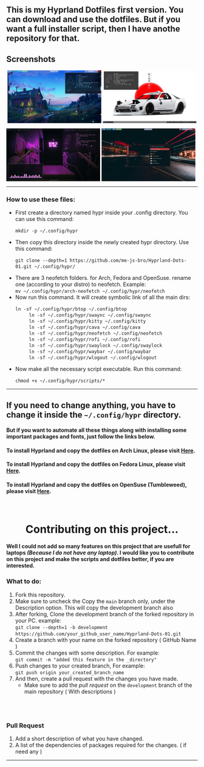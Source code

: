 <h2>This is my Hyprland Dotfiles first version. You can download and use the dotfiles. But if you want a full installer script, then I have anothe repository for that.</h2>

## Screenshots
<p align="center">
   <img align="center" width="49%" src="https://github.com/me-js-bro/Screen-Shots/blob/main/arch/1.png?raw=true" /> <img align="center" width="49%" src="https://github.com/me-js-bro/Screen-Shots/blob/main/fedora/3.png?raw=true" />

   <img align="center" width="49%" src="https://github.com/me-js-bro/Screen-Shots/blob/main/fedora/5.png?raw=true" /> <img align="center" width="49%" src="https://github.com/me-js-bro/Screen-Shots/blob/main/fedora/4.png?raw=true" />
</p>

<hr>

### How to use these files:
- First create a directory named hypr inside your .config directory. You can use this command:
   ```
   mkdir -p ~/.config/hypr
   ```
- Then copy this directory inside the newly created hypr directory. Use this command:
   ```
   git clone --depth=1 https://github.com/me-js-bro/Hyprland-Dots-01.git ~/.config/hypr/
   ```
- There are 3 neofetch folders. for Arch, Fedora and OpenSuse. rename one (according to your distro) to neofetch. Example: <br>
    `mv ~/.config/hypr/arch-neofetch ~/.config/hypr/neofetch`
- Now run this command. It will create symbolic link of all the main dirs:
   ```
   ln -sf ~/.config/hypr/btop ~/.config/btop
        ln -sf ~/.config/hypr/swaync ~/.config/swaync
        ln -sf ~/.config/hypr/kitty ~/.config/kitty
        ln -sf ~/.config/hypr/cava ~/.config/cava
        ln -sf ~/.config/hypr/neofetch ~/.config/neofetch
        ln -sf ~/.config/hypr/rofi ~/.config/rofi
        ln -sf ~/.config/hypr/swaylock ~/.config/swaylock
        ln -sf ~/.config/hypr/waybar ~/.config/waybar
        ln -sf ~/.config/hypr/wlogout ~/.config/wlogout
   ```
- Now make all the necessary script executable. Run this command:
   ```
   chmod +x ~/.config/hypr/scripts/*
   ```
<hr>

## If you need to change anything, you have to change it inside the `~/.config/hypr` directory.

#### But if you want to automate all these things along with installing some important packages and fonts, just follow the links below. <br>

#### To install Hyprland and copy the dotfiles on Arch Linux, please visit [Here](https://github.com/me-js-bro/Arch-Hyprland).

#### To install Hyprland and copy the dotfiles on Fedora Linux, please visit [Here](https://github.com/me-js-bro/Fedora-Hyprland).

#### To install Hyprland and copy the dotfiles on OpenSuse (Tumbleweed), please visit [Here](https://github.com/me-js-bro/OpenSuse-Hyprland).


<br>


 <h1 align="center">Contributing on this project...</h1>
<h4>Well I could not add so many features on this project that are usefull for laptops <b><i>(Because I do not have any laptop)</i></b>. I would like you to contribute on this project and make the scripts and dotfiles better, if you are interested.</h4>

 ### What to do:

1) Fork this repository.
2) Make sure to uncheck the Copy the `main` branch only, under the Description option. This will copy the development branch also
3) After forking, Clone the development branch of the forked repository in your PC. example: <br>
    `git clone --depth=1 -b development https://github.com/your_github_user_name/Hyprland-Dots-01.git`
5) Create a branch with your name on the forked repository ( GitHub Name )
6) Commit the changes with some description. For example:<br>
    `git commit -m "added this feature in the _directory"`
7) Push changes to your created branch, For example: <br>
    `git push origin your_created_branch_name`
8) And then, create a pull request with the changes you have made.
    - Make sure to add the <i> pull request </i> on the `development` branch of the main repository ( With descriptions )

<br>
<br>

### Pull Request
1) Add a short description of what you have changed.
2) A list of the dependencies of packages required for the changes. ( if need any )


<hr>
